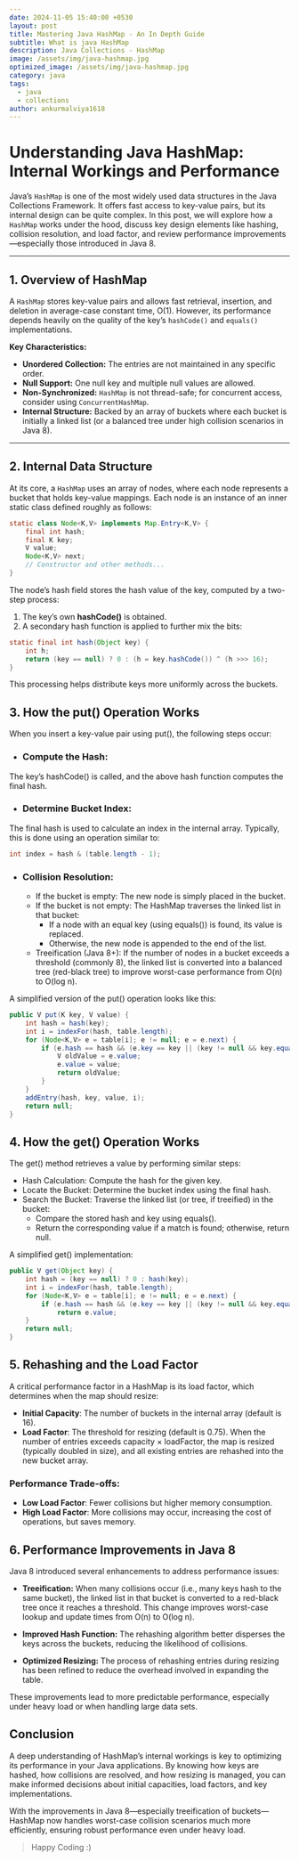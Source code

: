 ```yaml
---
date: 2024-11-05 15:40:00 +0530
layout: post
title: Mastering Java HashMap - An In Depth Guide 
subtitle: What is java HashMap
description: Java Collections - HashMap
image: /assets/img/java-hashmap.jpg
optimized_image: /assets/img/java-hashmap.jpg
category: java
tags:
  - java
  - collections
author: ankurmalviya1618
---
```


# Understanding Java HashMap: Internal Workings and Performance

Java’s `HashMap` is one of the most widely used data structures in the Java Collections Framework. It offers fast access to key-value pairs, but its internal design can be quite complex. In this post, we will explore how a `HashMap` works under the hood, discuss key design elements like hashing, collision resolution, and load factor, and review performance improvements—especially those introduced in Java 8.

---

## 1. Overview of HashMap

A `HashMap` stores key-value pairs and allows fast retrieval, insertion, and deletion in average-case constant time, O(1). However, its performance depends heavily on the quality of the key’s `hashCode()` and `equals()` implementations.

**Key Characteristics:**

- **Unordered Collection:** The entries are not maintained in any specific order.
- **Null Support:** One null key and multiple null values are allowed.
- **Non-Synchronized:** `HashMap` is not thread-safe; for concurrent access, consider using `ConcurrentHashMap`.
- **Internal Structure:** Backed by an array of buckets where each bucket is initially a linked list (or a balanced tree under high collision scenarios in Java 8).

---

## 2. Internal Data Structure

At its core, a `HashMap` uses an array of nodes, where each node represents a bucket that holds key-value mappings. Each node is an instance of an inner static class defined roughly as follows:

```java
static class Node<K,V> implements Map.Entry<K,V> {
    final int hash;
    final K key;
    V value;
    Node<K,V> next;
    // Constructor and other methods...
}
```

The node’s hash field stores the hash value of the key, computed by a two-step process:

1. The key’s own **hashCode()** is obtained.
2. A secondary hash function is applied to further mix the bits:

```java
static final int hash(Object key) {
    int h;
    return (key == null) ? 0 : (h = key.hashCode()) ^ (h >>> 16);
}
```
This processing helps distribute keys more uniformly across the buckets.

## 3. How the put() Operation Works
When you insert a key-value pair using put(), the following steps occur:

- ### Compute the Hash:
The key’s hashCode() is called, and the above hash function computes the final hash.

- ### Determine Bucket Index:
The final hash is used to calculate an index in the internal array. Typically, this is done using an operation similar to:

```java
int index = hash & (table.length - 1);
```

- ### Collision Resolution:

  - If the bucket is empty:
  The new node is simply placed in the bucket.
  - If the bucket is not empty:
  The HashMap traverses the linked list in that bucket:
    - If a node with an equal key (using equals()) is found, its value is replaced.
    - Otherwise, the new node is appended to the end of the list.
  - Treeification (Java 8+):
  If the number of nodes in a bucket exceeds a threshold (commonly 8), the linked list is converted into a balanced tree (red-black tree) to improve worst-case performance from O(n) to O(log n).

A simplified version of the put() operation looks like this:

```java
public V put(K key, V value) {
    int hash = hash(key);
    int i = indexFor(hash, table.length);
    for (Node<K,V> e = table[i]; e != null; e = e.next) {
        if (e.hash == hash && (e.key == key || (key != null && key.equals(e.key)))) {
            V oldValue = e.value;
            e.value = value;
            return oldValue;
        }
    }
    addEntry(hash, key, value, i);
    return null;
}
```

## 4. How the get() Operation Works

The get() method retrieves a value by performing similar steps:

- Hash Calculation: Compute the hash for the given key.
- Locate the Bucket: Determine the bucket index using the final hash.
- Search the Bucket: Traverse the linked list (or tree, if treeified) in the bucket:
  - Compare the stored hash and key using equals().
  - Return the corresponding value if a match is found; otherwise, return null.

A simplified get() implementation:

```java
public V get(Object key) {
    int hash = (key == null) ? 0 : hash(key);
    int i = indexFor(hash, table.length);
    for (Node<K,V> e = table[i]; e != null; e = e.next) {
        if (e.hash == hash && (e.key == key || (key != null && key.equals(e.key))))
            return e.value;
    }
    return null;
}
```

## 5. Rehashing and the Load Factor

A critical performance factor in a HashMap is its load factor, which determines when the map should resize:

- **Initial Capacity**: The number of buckets in the internal array (default is 16).
- **Load Factor**: The threshold for resizing (default is 0.75). When the number of entries exceeds capacity × loadFactor, the map is resized (typically doubled in size), and all existing entries are rehashed into the new bucket array.

### Performance Trade-offs:

- **Low Load Factor**: Fewer collisions but higher memory consumption.
- **High Load Factor**: More collisions may occur, increasing the cost of operations, but saves memory.

## 6. Performance Improvements in Java 8

Java 8 introduced several enhancements to address performance issues:

- **Treeification:** 
When many collisions occur (i.e., many keys hash to the same bucket), the linked list in that bucket is converted to a red-black tree once it reaches a threshold. This change improves worst-case lookup and update times from O(n) to O(log n).

- **Improved Hash Function:**
The rehashing algorithm better disperses the keys across the buckets, reducing the likelihood of collisions.

- **Optimized Resizing:**
The process of rehashing entries during resizing has been refined to reduce the overhead involved in expanding the table.

These improvements lead to more predictable performance, especially under heavy load or when handling large data sets.

## Conclusion
A deep understanding of HashMap’s internal workings is key to optimizing its performance in your Java applications. By knowing how keys are hashed, how collisions are resolved, and how resizing is managed, you can make informed decisions about initial capacities, load factors, and key implementations.

With the improvements in Java 8—especially treeification of buckets—HashMap now handles worst-case collision scenarios much more efficiently, ensuring robust performance even under heavy load.

> Happy Coding :)